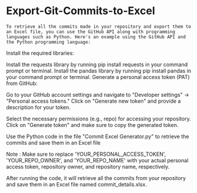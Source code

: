 # Export-Git-Commits-to-Excel

    To retrieve all the commits made in your repository and export them to an Excel file, you can use the GitHub API along with programming languages such as Python. Here's an example using the GitHub API and the Python programming language:

Install the required libraries:

Install the requests library by running pip install requests in your command prompt or terminal.
Install the pandas library by running pip install pandas in your command prompt or terminal.
Generate a personal access token (PAT) from GitHub:

Go to your GitHub account settings and navigate to "Developer settings" -> "Personal access tokens."
Click on "Generate new token" and provide a description for your token.

Select the necessary permissions (e.g., repo) for accessing your repository.
Click on "Generate token" and make sure to copy the generated token.

Use the  Python code in the file "Commit Excel Generator.py" to retrieve the commits and save them in an Excel file

Note : Make sure to replace 'YOUR_PERSONAL_ACCESS_TOKEN', 'YOUR_REPO_OWNER', and 'YOUR_REPO_NAME' with your actual personal access token, repository owner, and repository name, respectively.

After running the code, it will retrieve all the commits from your repository and save them in an Excel file named commit_details.xlsx.

